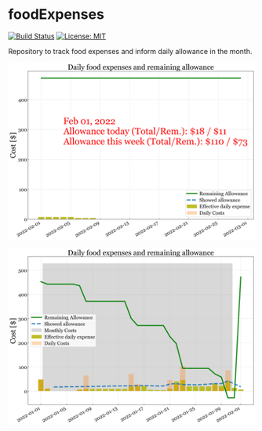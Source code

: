 # foodExpenses
[![Build Status](https://app.travis-ci.com/anchal-physics/foodExpenses.svg?branch=main)](https://app.travis-ci.com/anchal-physics/foodExpenses)
[![License: MIT](https://img.shields.io/badge/License-MIT-yellow.svg)](https://opensource.org/licenses/MIT)

Repository to track food expenses and inform daily allowance in the month.

![DailyCostsAndParameters](https://github.com/anchal-physics/foodExpenses/blob/main/DailyCostsAndParameters.png)


![allTimeCostsAndParameters](https://github.com/anchal-physics/foodExpenses/blob/main/allTimeCostsAndParameters.png)
